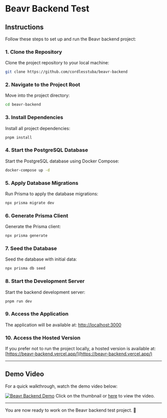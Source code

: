 # Beavr Backend Test

## Instructions
Follow these steps to set up and run the Beavr backend project:

### 1. Clone the Repository
Clone the project repository to your local machine:

```bash
git clone https://github.com/cordlesstuba/beavr-backend
```

### 2. Navigate to the Project Root
Move into the project directory:

```bash
cd beavr-backend
```

### 3. Install Dependencies
Install all project dependencies:

```bash
pnpm install
```


### 4. Start the PostgreSQL Database
Start the PostgreSQL database using Docker Compose:

```bash
docker-compose up -d
```

### 5. Apply Database Migrations
Run Prisma to apply the database migrations:

```bash
npx prisma migrate dev
```

### 6. Generate Prisma Client
Generate the Prisma client:

```bash
npx prisma generate
```

### 7. Seed the Database
Seed the database with initial data:

```bash
npx prisma db seed
```

### 8. Start the Development Server
Start the backend development server:

```bash
pnpm run dev
```

### 9. Access the Application
The application will be available at:
[http://localhost:3000](http://localhost:3000)

### 10. Access the Hosted Version
If you prefer not to run the project locally, a hosted version is available at:  
[https://beavr-backend.vercel.app/](https://beavr-backend.vercel.app/)


---

## Demo Video
For a quick walkthrough, watch the demo video below:

[![Beavr Backend Demo](https://img.youtube.com/vi/1_5CshdZ4Jo/0.jpg)](https://youtu.be/1_5CshdZ4Jo)
Click on the thumbnail or [here](https://youtu.be/1_5CshdZ4Jo) to view the video.

---

You are now ready to work on the Beavr backend test project. 🚀